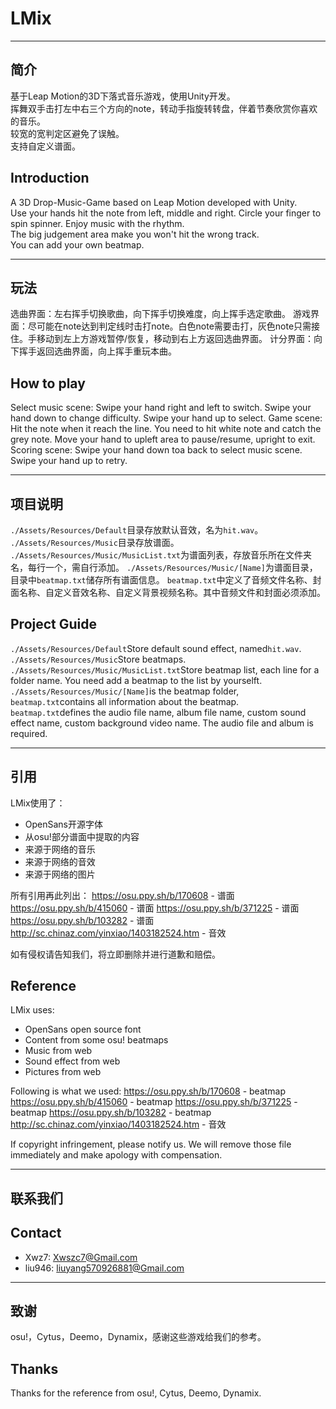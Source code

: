 # LMix

----

## 简介

基于Leap Motion的3D下落式音乐游戏，使用Unity开发。  
挥舞双手击打左中右三个方向的note，转动手指旋转转盘，伴着节奏欣赏你喜欢的音乐。  
较宽的宽判定区避免了误触。  
支持自定义谱面。  

## Introduction

A 3D Drop-Music-Game based on Leap Motion developed with Unity.  
Use your hands hit the note from left, middle and right. Circle your finger to spin spinner. Enjoy music with the rhythm.  
The big judgement area make you won't hit the wrong track.  
You can add your own beatmap.  

----

## 玩法

选曲界面：左右挥手切换歌曲，向下挥手切换难度，向上挥手选定歌曲。
游戏界面：尽可能在note达到判定线时击打note。白色note需要击打，灰色note只需接住。手移动到左上方游戏暂停/恢复，移动到右上方返回选曲界面。
计分界面：向下挥手返回选曲界面，向上挥手重玩本曲。

## How to play

Select music scene: Swipe your hand right and left to switch. Swipe your hand down to change difficulty. Swipe your hand up to select. 
Game scene: Hit the note when it reach the line. You need to hit white note and catch the grey note. Move your hand to upleft area to pause/resume, upright to exit. 
Scoring scene: Swipe your hand down toa back to select music scene. Swipe your hand up to retry.

----

## 项目说明

`./Assets/Resources/Default`目录存放默认音效，名为`hit.wav`。
`./Assets/Resources/Music`目录存放谱面。  
`./Assets/Resources/Music/MusicList.txt`为谱面列表，存放音乐所在文件夹名，每行一个，需自行添加。
`./Assets/Resources/Music/[Name]`为谱面目录，目录中`beatmap.txt`储存所有谱面信息。
`beatmap.txt`中定义了音频文件名称、封面名称、自定义音效名称、自定义背景视频名称。其中音频文件和封面必须添加。

## Project Guide

`./Assets/Resources/Default`Store default sound effect, named`hit.wav`.  
`./Assets/Resources/Music`Store beatmaps.  
`./Assets/Resources/Music/MusicList.txt`Store beatmap list, each line for a folder name. You need add a beatmap to the list by yourselft.  
`./Assets/Resources/Music/[Name]`is the beatmap folder, `beatmap.txt`contains all information about the beatmap.  
`beatmap.txt`defines the audio file name, album file name, custom sound effect name, custom background video name. The audio file and album is required.  

----

## 引用

LMix使用了：  
- OpenSans开源字体
- 从osu!部分谱面中提取的内容
- 来源于网络的音乐
- 来源于网络的音效
- 来源于网络的图片  

所有引用再此列出：
https://osu.ppy.sh/b/170608 - 谱面
https://osu.ppy.sh/b/415060 - 谱面
https://osu.ppy.sh/b/371225 - 谱面
https://osu.ppy.sh/b/103282 - 谱面
http://sc.chinaz.com/yinxiao/1403182524.htm - 音效

如有侵权请告知我们，将立即删除并进行道歉和赔偿。  

## Reference

LMix uses:  
  
- OpenSans open source font  
- Content from some osu! beatmaps  
- Music from web  
- Sound effect from web
- Pictures from web  

Following is what we used:
https://osu.ppy.sh/b/170608 - beatmap
https://osu.ppy.sh/b/415060 - beatmap
https://osu.ppy.sh/b/371225 - beatmap
https://osu.ppy.sh/b/103282 - beatmap
http://sc.chinaz.com/yinxiao/1403182524.htm - 音效

If copyright infringement, please notify us. We will remove those file immediately and make apology with compensation.  

----

## 联系我们

## Contact

- Xwz7: Xwszc7@Gmail.com
- liu946: liuyang570926881@Gmail.com

----

## 致谢

osu!，Cytus，Deemo，Dynamix，感谢这些游戏给我们的参考。

## Thanks
  
Thanks for the reference from osu!, Cytus, Deemo, Dynamix.  